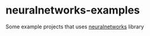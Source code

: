 # neuralnetworks-examples
Some example projects that uses [neuralnetworks](https://github.com/ronaldsuwandi/neuralnetworks) library
